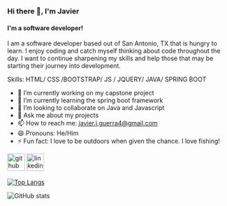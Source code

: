 ### Hi there 👋, I'm Javier
#### I'm a software developer!
I am a software developer based out of San Antonio, TX that is hungry to learn. I enjoy coding and catch myself thinking about code throughout the day. I want to continue sharpening my skills and help those that may be starting their journey into development.

Skills: HTML/ CSS /BOOTSTRAP/ JS / JQUERY/ JAVA/ SPRING BOOT

- 🔭 I’m currently working on my capstone project 
- 🌱 I’m currently learning the spring boot framework 
- 👯 I’m looking to collaborate on Java and Javascript 
- 💬 Ask me about my projects 
- 📫 How to reach me: javier.j.guerra4@gmail.com 
- 😄 Pronouns: He/Him 
- ⚡ Fun fact: I love to be outdoors when given the chance. I love fishing! 


[<img src='https://cdn.jsdelivr.net/npm/simple-icons@3.0.1/icons/github.svg' alt='github' height='40'>](https://github.com/javierguerra4)  [<img src='https://cdn.jsdelivr.net/npm/simple-icons@3.0.1/icons/linkedin.svg' alt='linkedin' height='40'>](https://www.linkedin.com/in/javier-guerra4/)  

[![Top Langs](https://github-readme-stats.vercel.app/api/top-langs/?username=javierguerra4)](https://github.com/anuraghazra/github-readme-stats)

![GitHub stats](https://github-readme-stats.vercel.app/api?username=javierguerra4&show_icons=true)  

